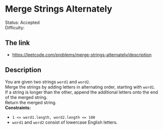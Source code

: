 # Merge Strings Alternately

Status: Accepted \
Difficulty: 

## The link
- https://leetcode.com/problems/merge-strings-alternately/description

## Description
You are given two strings `word1` and `word2`. \
Merge the strings by adding letters in alternating order, starting with `word1`. \
If a string is longer than the other, append the additional letters onto the end of the merged string. \
Return the merged string. \
**Constraints:**
- `1 <= word1.length, word2.length <= 100`
- `word1` and `word2` consist of lowercase English letters.
